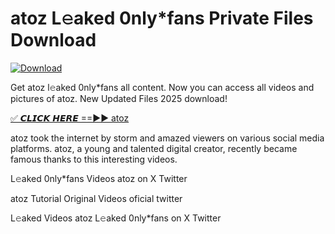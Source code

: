 # atoz L𝚎aked 0nly*fans Private Files Download

[![Download](https://i.imgur.com/PoXn3jX.png)](https://mediafirer.com/atoz)

Get atoz l𝚎aked 0nly*fans all content. Now you can access all videos and pictures of atoz. New Updated Files 2025 download!

[✅ 𝘾𝙇𝙄𝘾𝙆 𝙃𝙀𝙍𝙀 ==►► atoz](https://mediafirer.com/atoz)

atoz took the internet by storm and amazed viewers on various social media platforms. atoz, a young and talented digital creator, recently became famous thanks to this interesting videos.

L𝚎aked 0nly*fans Videos atoz on X Twitter

atoz Tutorial Original Videos oficial twitter

L𝚎aked Videos atoz L𝚎aked 0nly*fans on X Twitter